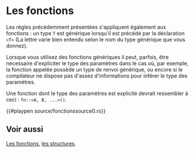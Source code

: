 # Les fonctions

Les règles précédemment présentées s'appliquent également aux fonctions : un type `T` est générique lorsqu'il est précédé par la déclaration `<T>` (La lettre varie bien entendu selon le nom du type générique que vous donnez).

Lorsque vous utilisez des fonctions génériques il peut, parfois, être nécessaire d'expliciter le type des paramètres dans le cas où, par exemple, la fonction appelée possède un type de renvoi générique, ou encore si le compilateur ne dispose pas d'assez d'informations pour inférer le type des paramètres.

Une fonction dont le type des paramètres est explicité devrait ressembler à ceci : `fn::<A, B, ...>()`.

{{#playpen source/fonctionssource0.rs}}

## Voir aussi

[Les fonctions][fonctions], [les structures][struct].

[fonctions]: ../chapitre8/fonctions.html
[struct]: ../chapitre3/struct.html
